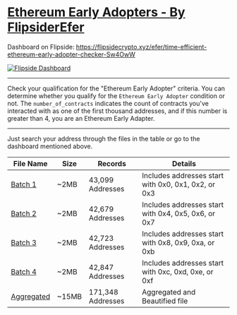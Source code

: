 # [Ethereum Early Adopters - By FlipsiderEfer](https://flipsidecrypto.xyz/efer/time-efficient-ethereum-early-adopter-checker-Sw4OwW)

Dashboard on Flipside: https://flipsidecrypto.xyz/efer/time-efficient-ethereum-early-adopter-checker-Sw4OwW

<a href="[https://discord.com/users/884237515601621072](https://flipsidecrypto.xyz/efer/time-efficient-ethereum-early-adopter-checker-Sw4OwW)" target="_blank">![Flipside Dashboard](https://badgen.net/static/Dashboard%20On/Flipside/black)</a>

---

Check your qualification for the "Ethereum Early Adopter" criteria. You can determine whether you qualify for the `Ethereum Early Adopter` condition or not.
The `number_of_contracts` indicates the count of contracts you've interacted with as one of the first thousand addresses, and if this number is greater than 4, you are an Ethereum Early Adapter.

---

Just search your address through the files in the table or go to the dashboard mentioned above.

| File Name                         | Size  | Records          | Details                                              |
|-----------------------------------|-------|------------------|------------------------------------------------------|
| [Batch 1](./Assets/Batch_1.json)  | ~2MB  | 43,099 Addresses  | Includes addresses start with 0x0, 0x1, 0x2, or 0x3 |
| [Batch 2](./Assets/Batch_2.json)  | ~2MB  | 42,679 Addresses  | Includes addresses start with 0x4, 0x5, 0x6, or 0x7 |
| [Batch 3](./Assets/Batch_3.json)  | ~2MB  | 42,723 Addresses  | Includes addresses start with 0x8, 0x9, 0xa, or 0xb |
| [Batch 4](./Assets/Batch_4.json)  | ~2MB  | 42,847 Addresses  | Includes addresses start with 0xc, 0xd, 0xe, or 0xf |
| [Aggregated](./Assets/Total.json) | ~15MB | 171,348 Addresses | Aggregated and Beautified file                      |
